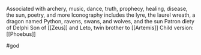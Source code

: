 Associated with archery, music, dance, truth, prophecy, healing, disease, the sun, poetry, and more
Iconography includes the lyre, the laurel wreath, a dragon named Python, ravens, swans, and wolves, and the sun
Patron diety of Delphi
Son of [[Zeus]] and Leto, twin brother to [[Artemis]]
Child version: [[Phoebus]]

#god 